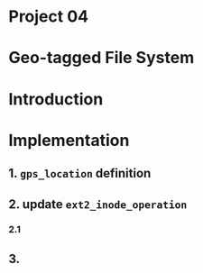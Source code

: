 # Project 04

# Geo-tagged File System

# Introduction

# Implementation

## 1. `gps_location` definition

## 2. update `ext2_inode_operation`
### 2.1 

## 3. 
